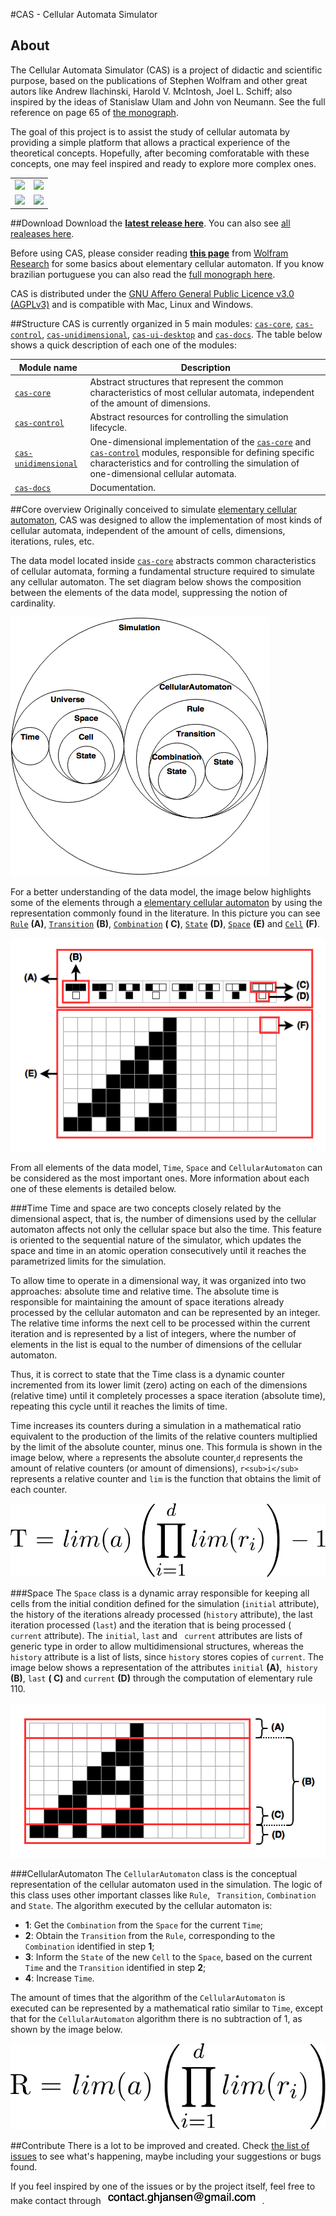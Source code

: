 #CAS - Cellular Automata Simulator
## About
The Cellular Automata Simulator (CAS) is a project of didactic and scientific purpose, based on the publications of Stephen Wolfram and other great autors like Andrew Ilachinski, Harold V. McIntosh, Joel L. Schiff; also inspired by the ideas of Stanislaw Ulam and John von Neumann. See the full reference on page 65 of [the monograph](http://dsc.inf.furb.br/arquivos/tccs/monografias/2016_2_guilherme-humberto-jansen_monografia.pdf).

The goal of this project is to assist the study of cellular automata by providing a simple platform that allows a practical experience of the theoretical concepts. Hopefully, after becoming comforatable with these concepts, one may feel inspired and ready to explore more complex ones.

<table cellpadding="0" cellspacing="0" border="0">
  <tr>
    <td><img src="cas-docs/screenshots/screenshot1.png.png"/></td>
    <td><img src="cas-docs/screenshots/screenshot2.png.png"/></td> 
  </tr>
  <tr>
    <td><img src="cas-docs/screenshots/screenshot3.png.png"/></td>
    <td><img src="cas-docs/screenshots/screenshot4.png.png"/></td> 
  </tr>
</table>

##Download
Download the **[latest release here](http://www)**. You can also see [all realeases here](https://github.com/ghjansen/cas/releases).

Before using CAS, please consider reading **[this page](http://mathworld.wolfram.com/ElementaryCellularAutomaton.html)** from [Wolfram Research](http://www.wolfram.com) for some basics about elementary cellular automaton. If you know brazilian portuguese you can also read the [full monograph here](http://dsc.inf.furb.br/arquivos/tccs/monografias/2016_2_guilherme-humberto-jansen_monografia.pdf).

CAS is distributed under the [GNU Affero General Public Licence v3.0 (AGPLv3)](http://www.gnu.org/licenses/agpl-3.0.txt) and is compatible with Mac, Linux and Windows.

##Structure
CAS is currently organized in 5 main modules: [`cas-core`](/cas-core), [`cas-control`](/cas-control), [`cas-unidimensional`](/cas-unidimensional), [`cas-ui-desktop`](/cas-ui-desktop) and [`cas-docs`](/cas-docs). The table below shows a quick description of each one of the modules:

Module name | Description
------------|------------
[`cas-core`](/cas-core) | Abstract structures that represent the common characteristics of most cellular automata, independent of the amount of dimensions.
[`cas-control`](/cas-control) | Abstract resources for controlling the simulation lifecycle.
[`cas-unidimensional`](/cas-unidimensional) | One-dimensional implementation of the [`cas-core`](/cas-core) and [`cas-control`](/cas-control) modules, responsible for defining specific characteristics and for controlling the simulation of one-dimensional cellular automata.
[`cas-docs`](/cas-docs) | Documentation.

##Core overview
Originally conceived to simulate [elementary cellular automaton](http://mathworld.wolfram.com/ElementaryCellularAutomaton.html), CAS was designed to allow the implementation of most kinds of cellular automata, independent of the amount of cells, dimensions, iterations, rules, etc.

The data model located inside [`cas-core`](/cas-core) abstracts common characteristics of  cellular automata, forming a fundamental structure required to simulate any cellular automaton. The set diagram below shows the composition between the elements of the data model, suppressing the notion of cardinality.

![](cas-docs/diagrams/cas-core-datamodel.png)

For a better understanding of the data model, the image below highlights some of the elements through a [elementary cellular automaton](http://mathworld.wolfram.com/ElementaryCellularAutomaton.html) by using the representation commonly found in the literature. In this picture you can see [`Rule`](cas-core/src/main/java/com/ghjansen/cas/core/ca/Rule.java) **(A)**, [`Transition`](cas-core/src/main/java/com/ghjansen/cas/core/ca/Transition.java) **(B)**, [`Combination`](cas-core/src/main/java/com/ghjansen/cas/core/ca/Combination.java) **( C)**, [`State`](cas-core/src/main/java/com/ghjansen/cas/core/ca/State.java) **(D)**, [`Space`](cas-core/src/main/java/com/ghjansen/cas/core/physics/Space.java) **(E)** and [`Cell`](cas-core/src/main/java/com/ghjansen/cas/core/physics/Cell.java) **(F)**.

![](cas-docs/diagrams/cas-core-datamodel-representation.png)

From all elements of the data model, `Time`, `Space` and `CellularAutomaton` can be considered as the most important ones. More information about each one of these elements is detailed below.

###Time
Time and space are two concepts closely related by the dimensional aspect, that is, the number of dimensions used by the cellular automaton affects not only the cellular space but also the time. This feature is oriented to the sequential nature of the simulator, which updates the space and time in an atomic operation consecutively until it reaches the parametrized limits for the simulation.

To allow time to operate in a dimensional way, it was organized into two approaches: absolute time and relative time. The absolute time is responsible for maintaining the amount of space iterations already processed by the cellular automaton and can be represented by an integer. The relative time informs the next cell to be processed within the current iteration and is represented by a list of integers, where the number of elements in the list is equal to the number of dimensions of the cellular automaton.

Thus, it is correct to state that the Time class is a dynamic counter incremented from its lower limit (zero) acting on each of the dimensions (relative time) until it completely processes a space iteration (absolute time), repeating this cycle until it reaches the limits of time.

Time increases its counters during a simulation in a mathematical ratio equivalent to the production of the limits of the relative counters multiplied by the limit of the absolute counter, minus one. This formula is shown in the image below, where `a` represents the absolute counter,`d` represents the amount of relative counters (or amount of dimensions), `r<sub>i</sub>` represents a relative counter and `lim` is the function that obtains the limit of each counter.

![](cas-docs/formulas/time-increasement.png)

###Space
The `Space` class is a dynamic array responsible for keeping all cells from the initial condition defined for the simulation (`initial` attribute), the history of the iterations already processed (`history` attribute), the last iteration processed (`last`) and the iteration that is being processed (` current` attribute). The `initial`, `last` and ` current` attributes are lists of generic type in order to allow multidimensional structures, whereas the `history` attribute is a list of lists, since `history` stores copies of `current`. The image below shows a representation of the attributes `initial` **(A)**,` history` **(B)**, `last` **( C)** and `current` **(D)** through the computation of elementary rule 110.

![](cas-docs/diagrams/cas-core-space-representation.png)

###CellularAutomaton
The `CellularAutomaton` class is the conceptual representation of the cellular automaton used in the simulation. The logic of this class uses other important classes like `Rule`, ` Transition`, `Combination` and `State`. The algorithm executed by the cellular automaton is:
- **1**: Get the `Combination` from the `Space` for the current `Time`;
- **2**: Obtain the `Transition` from the `Rule`, corresponding to the `Combination` identified in step **1**;
- **3**: Inform the `State` of the new `Cell` to the `Space`, based on the current `Time` and the `Transition` identified in step **2**;
- **4**: Increase `Time`.

The amount of times that the algorithm of the `CellularAutomaton` is executed can be represented by a mathematical ratio similar to `Time`, except that for the `CellularAutomaton` algorithm there is no subtraction of 1, as shown by the image below.

![](cas-docs/formulas/rule-execution.png)

##Contribute
There is a lot to be improved and created. Check [the list of issues](https://github.com/ghjansen/cas/issues) to see what's happening, maybe including your suggestions or bugs found.

If you feel inspired by one of the issues or by the project itself, feel free to make contact through ![](cas-docs/text/contact.png) .








